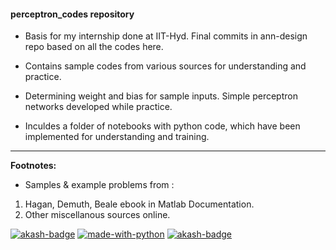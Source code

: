 #### perceptron_codes repository


* Basis for my internship done at IIT-Hyd. Final commits in ann-design repo based on all the codes here.

* Contains sample codes from various sources for understanding and practice.

* Determining weight and bias for sample inputs. Simple perceptron networks developed while practice.

* Inculdes a folder of notebooks with python code, which have been implemented for understanding and training.
___
**Footnotes:**

* Samples & example problems from :

1. Hagan, Demuth, Beale ebook in Matlab Documentation.
2. Other miscellanous sources online.

[![akash-badge](https://img.shields.io/badge/made%20with-MATLAB-orange.svg)](https://github.com/gvsakash/ann-design) [![made-with-python](https://img.shields.io/badge/Made%20with-Python-1f425f.svg)](https://www.python.org/) [![akash-badge](https://img.shields.io/badge/tried%20and%20tested-Akash-brightgreen.svg)](https://github.com/gvsakash/)

